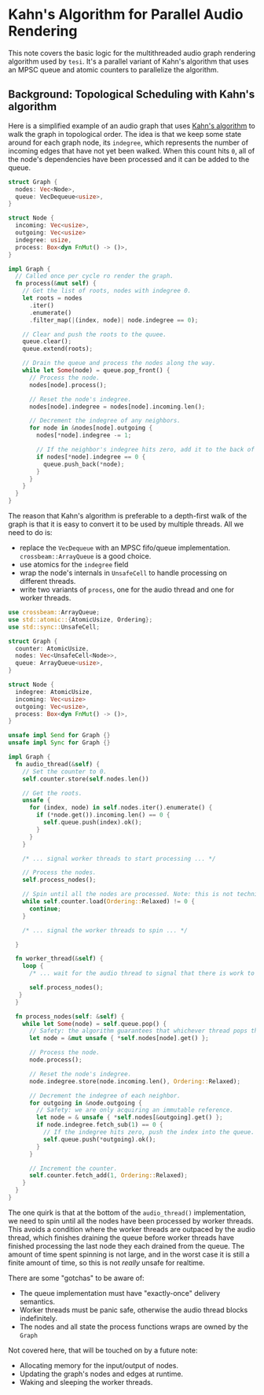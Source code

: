 # Kahn's Algorithm for Parallel Audio Rendering

This note covers the basic logic for the multithreaded audio graph rendering algorithm used by `tesi`. It's a parallel variant of Kahn's algorithm that uses an MPSC queue and atomic counters to parallelize the algorithm.

## Background: Topological Scheduling with Kahn's algorithm

Here is a simplified example of an audio graph that uses [Kahn's algorithm](https://en.wikipedia.org/wiki/Topological_sorting#Kahn's_algorithm) to walk the graph in topological order. The idea is that we keep some state around for each graph node, its `indegree`, which represents the number of incoming edges that have not yet been walked. When this count hits `0`, all of the node's dependencies have been processed and it can be added to the queue.

```rs
struct Graph {
  nodes: Vec<Node>,
  queue: VecDequeue<usize>,
}

struct Node {
  incoming: Vec<usize>,
  outgoing: Vec<usize>
  indegree: usize,
  process: Box<dyn FnMut() -> ()>,
}

impl Graph {
  // Called once per cycle ro render the graph.
  fn process(&mut self) {
    // Get the list of roots, nodes with indegree 0.
    let roots = nodes
      .iter()
      .enumerate()
      .filter_map(|(index, node)| node.indegree == 0);

    // Clear and push the roots to the quuee.
    queue.clear();
    queue.extend(roots);

    // Drain the queue and process the nodes along the way.
    while let Some(node) = queue.pop_front() {
      // Process the node.
      nodes[node].process();

      // Reset the node's indegree.
      nodes[node].indegree = nodes[node].incoming.len();

      // Decrement the indegree of any neighbors.
      for node in &nodes[node].outgoing {
        nodes[*node].indegree -= 1;

        // If the neighbor's indegree hits zero, add it to the back of the queue.
        if nodes[*node].indegree == 0 {
          queue.push_back(*node);
        }
      }
    }
  }
}
```

The reason that Kahn's algorithm is preferable to a depth-first walk of the graph is that it is easy to convert it to be used by multiple threads. All we need to do is:

- replace the `VecDequeue` with an MPSC fifo/queue implementation. `crossbeam::ArrayQueue` is a good choice.
- use atomics for the `indegree` field
- wrap the node's internals in `UnsafeCell` to handle processing on different threads.
- write two variants of `process`, one for the audio thread and one for worker threads.

```rs
use crossbeam::ArrayQueue;
use std::atomic::{AtomicUsize, Ordering};
use std::sync::UnsafeCell;

struct Graph {
  counter: AtomicUsize,
  nodes: Vec<UnsafeCell<Node>>,
  queue: ArrayQueue<usize>,
}

struct Node {
  indegree: AtomicUsize,
  incoming: Vec<usize>
  outgoing: Vec<usize>,
  process: Box<dyn FnMut() -> ()>,
}

unsafe impl Send for Graph {}
unsafe impl Sync for Graph {}

impl Graph {
  fn audio_thread(&self) {
    // Set the counter to 0.
    self.counter.store(self.nodes.len())

    // Get the roots.
    unsafe {
      for (index, node) in self.nodes.iter().enumerate() {
        if (*node.get()).incoming.len() == 0 {
          self.queue.push(index).ok();
        }
      }
    }

    /* ... signal worker threads to start processing ... */

    // Process the nodes.
    self.process_nodes();

    // Spin until all the nodes are processed. Note: this is not technically RT-safe, but it should be for a very short amount of time.
    while self.counter.load(Ordering::Relaxed) != 0 {
      continue;
    }

    /* ... signal the worker threads to spin ... */

  }

  fn worker_thread(&self) {
    loop {
      /* ... wait for the audio thread to signal that there is work to do ... */

      self.process_nodes();
   }
  }

  fn process_nodes(self: &self) {
    while let Some(node) = self.queue.pop() {
      // Safety: the algorithm guarantees that whichever thread pops the node index from the queue has exclusive access to that node.
      let node = &mut unsafe { *self.nodes[node].get() };

      // Process the node.
      node.process();

      // Reset the node's indegree.
      node.indegree.store(node.incoming.len(), Ordering::Relaxed);

      // Decrement the indegree of each neighbor.
      for outgoing in &node.outgoing {
        // Safety: we are only acquiring an immutable reference.
        let node = & unsafe { *self.nodes[&outgoing].get() };
        if node.indegree.fetch_sub(1) == 0 {
          // If the indegree hits zero, push the index into the queue.
          self.queue.push(*outgoing).ok();
        }
      }

      // Increment the counter.
      self.counter.fetch_add(1, Ordering::Relaxed);
    }
  }
}
```

The one quirk is that at the bottom of the `audio_thread()` implementation, we need to spin until all the nodes have been processed by worker threads. This avoids a condition where the worker threads are outpaced by the audio thread, which finishes draining the queue before worker threads have finished processing the last node they each drained from the queue. The amount of time spent spinning is not large, and in the worst case it is still a finite amount of time, so this is not *really* unsafe for realtime.

There are some "gotchas" to be aware of:

- The queue implementation must have "exactly-once" delivery semantics.
- Worker threads must be panic safe, otherwise the audio thread blocks indefinitely.
- The nodes and all state the process functions wraps are owned by the `Graph`

Not covered here, that will be touched on by a future note:

- Allocating memory for the input/output of nodes.
- Updating the graph's nodes and edges at runtime.
- Waking and sleeping the worker threads.
